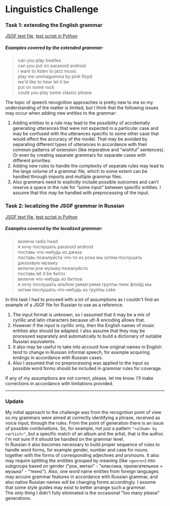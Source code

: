 # Linguistics Challenge  

### Task 1: extending the English grammar
 
[JSGF text file](https://github.com/TianaQ/nlu-challenge/blob/master/JSGF_en_ext.txt), [test script in Python](https://github.com/TianaQ/nlu-challenge/blob/master/test.py)  

##### Examples covered by the extended grammar:  

> can you play beatles   
> can you put on paranoid android   
> i want to listen to jazz music    
> play me ummagumma by pink floyd   
> we'd like to hear let it be   
> put on some rock   
> could you play some classic please   

The topic of speech recognition approaches is pretty new to me so my understanding of the matter is limited, but I think that the following issues may occur when adding new entities to the grammar:  
1. Adding entities to a rule may lead to the possibility of accidentally generating utterances that were not expected in a particular case and may be confused with the utterances specific to some other case that would affect the accuracy of the model. That may be avoided by separating different types of utterances in accordance with their common patterns of extension (like imperative and “wishful” sentences). Or even by creating separate grammars for separate cases with different priorities.  
2. Adding new rules to handle the complexity of separate rules may lead to the large volume of a grammar file, which to some extent can be handled through imports and multiple grammar files.  
3. Also grammars need to explicitly include possible outcomes and can’t reserve a space in the rule for “some input” between specific entities. I assume that this may be handled with preprocessing of the input.    
  

### Task 2: localizing the JSGF grammar in Russian

[JSGF text file](https://github.com/TianaQ/nlu-challenge/blob/master/JSGF_ru_ext.txt), [test script in Python](https://github.com/TianaQ/nlu-challenge/blob/master/test_ru.py)  

##### Examples covered by the localized grammar:  

> включи radio head  
> я хочу послушать paranoid android  
> поставь что-нибудь из джаза   
> поставь пожалуйста что-то из рока 
> мы хотим послушать джазовую музыку  
> включи рок музыку пожалуйста  
> поставь let it be битлз  
> включи что-нибудь из битлов  
> я хочу послушать альбом уммагумма группы пинк флойд 
> мы хотим послушать что-нибудь из группы cake  

In this task I had to proceed with a lot of assumptions as I couldn't find an example of a JSGF file for Russian to use as a reference.  
1. The input format is unknown, so I assumed that it may be a mix of cyrillic and latin characters because utf-8 encoding allows that.   
2. However if the input is cyrillic only, then the English names of music entities also should be adapted. I also assume that they may be processed separately and automatically to build a dictionary of suitable Russian equivalents.  
3. It also may be useful to take into account how original names in English tend to change in Russian informal speech, for example acquiring endings in accordance with Russian cases.  
4. Also I assumed that no preprocessing was applied to the input so possible word forms should be included in grammar rules for coverage.  

If any of my assumptions are not correct, please, let me know. I’ll make corrections in accordance with limitations provided.  

---

### Update

My initial approach to the challenge was from the recognition point of view so my grammars were aimed at correctly identifying a phrase, received as voice input, through the rules. 
From the point of generation there is an issue of possible combinations. So, for example, not just a pattern `"<album> by <artist>"`, but a specific match of an album and the artist, that is the author. I'm not sure if it should be handled on the grammar level.  
In Russian it also becomes necessary to build proper sequence of rules to handle word forms, for example gender, number and case for nouns together with the forms of corresponding adjectives and pronouns. It also may require splitting the enitities grouped by meaning (like `<genre>`) into subgroups based on gender ("рок, метал" - "классика, прилагательное + музыка" - "техно"). Also, one word name enitites from foreign languages may accuire grammar features in accordance with Russian grammar, and also native Russian names will be changing forms accordingly. I assume that some style guides may exist to better arrange such a grammar.  
The only thing I didn't fully eliminated is the occasional "too many please" generations.  